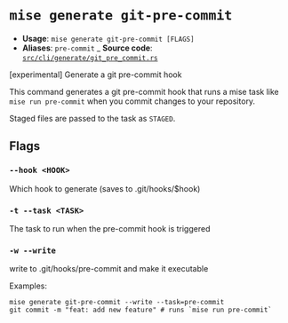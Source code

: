# `mise generate git-pre-commit`

- **Usage**: `mise generate git-pre-commit [FLAGS]`
- **Aliases**: `pre-commit`
_ **Source code**: [`src/cli/generate/git_pre_commit.rs`](https://github.com/jdx/mise/blob/main/src/cli/generate/git_pre_commit.rs)

[experimental] Generate a git pre-commit hook

This command generates a git pre-commit hook that runs a mise task like `mise run pre-commit`
when you commit changes to your repository.

Staged files are passed to the task as `STAGED`.

## Flags

### `--hook <HOOK>`

Which hook to generate (saves to .git/hooks/$hook)

### `-t --task <TASK>`

The task to run when the pre-commit hook is triggered

### `-w --write`

write to .git/hooks/pre-commit and make it executable

Examples:

```
mise generate git-pre-commit --write --task=pre-commit
git commit -m "feat: add new feature" # runs `mise run pre-commit`
```
